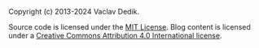 Copyright (c) 2013-2024 Vaclav Dedik.

Source code is licensed under the [MIT License](http://opensource.org/licenses/mit-license.html). Blog content is licensed under a [Creative Commons Attribution 4.0 International license](http://creativecommons.org/licenses/by/4.0/).
